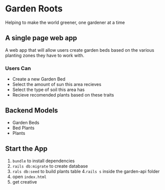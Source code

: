 # Garden Roots
Helping to make the world greener, one gardener at a time

## A single page web app
A web app that will allow users create garden beds based on the various planting zones they have to work with.
### Users Can
* Create a new Garden Bed
* Select the amount of sun this area recieves
* Select the type of soil this area has
* Recieve recomended plants based on these traits


## Backend Models
* Garden Beds
* Bed Plants
* Plants

## Start the App
1. `bundle` to install dependencies
2. `rails db:migrate` to create database
3. `rals db:seed` to build  plants table
4.`rails s` inside the garden-api folder
5. open `index.html` 
6. get creative